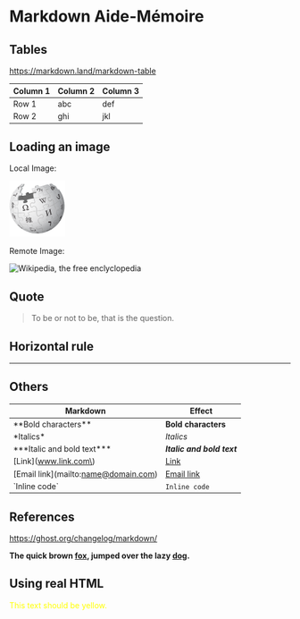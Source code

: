 # Markdown Aide-Mémoire

## Tables

https://markdown.land/markdown-table

| Column 1 | Column 2 | Column 3 |
|--------------|-----------|------------|
| Row 1 | abc | def |
| Row 2 | ghi | jkl |

## Loading an image

Local Image:

![Wikipedia, the free enclyclopedia](wikipedia.png)

Remote Image:

![Wikipedia, the free enclyclopedia](https://fr.wikipedia.org/static/images/mobile/copyright/wikipedia.png)

## Quote

> To be or not to be, that is the question.

## Horizontal rule

___


## Others

| Markdown | Effect |
|--------------|-----------|
| \*\*Bold characters\*\* | **Bold characters** |
| \*Italics\* | *Italics* |
| \*\*\*Italic and bold text\*\*\* | ***Italic and bold text*** |
| \[Link\]\(www.link.com\) | [Link](www.link.com) |
| \[Email link\]\(mailto:name@domain.com\) | [Email link](mailto:name@domain.com) |
| \`Inline code\` | `Inline code` |

## References

https://ghost.org/changelog/markdown/

**The quick brown [fox][1], jumped over the lazy [dog][2].**

[1]: https://en.wikipedia.org/wiki/Fox "Wikipedia: Fox"
[2]: https://en.wikipedia.org/wiki/Dog "Wikipedia: Dog"

## Using real HTML

<p style="color: yellow;">This text should be yellow.</p>